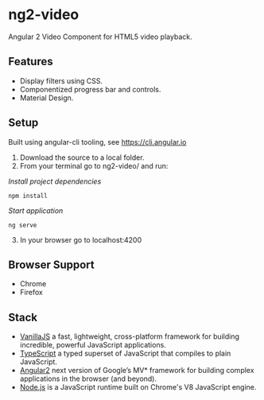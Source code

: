 # ng2-video
Angular 2 Video Component for HTML5 video playback.

## Features

- Display filters using CSS.
- Componentized progress bar and controls.
- Material Design.

## Setup

Built using angular-cli tooling, see https://cli.angular.io

1. Download the source to a local folder.
2. From your terminal go to ng2-video/ and run: 

_Install project dependencies_
```
npm install
```
_Start application_
```
ng serve
```
3. In your browser go to localhost:4200

## Browser Support

- Chrome
- Firefox

## Stack

 * [VanillaJS](http://vanilla-js.com "VanillaJS") a fast, lightweight, cross-platform framework for building incredible, powerful JavaScript applications.
 * [TypeScript](https://www.typescriptlang.org/index.html "TypeScript") a typed superset of JavaScript that compiles to plain JavaScript.
 * [Angular2](https://angular.io "Angular 2") next version of Google’s MV* framework for building complex applications in the browser (and beyond).
 * [Node.js](https://nodejs.org/en "Node.js�") is a JavaScript runtime built on Chrome's V8 JavaScript engine.
